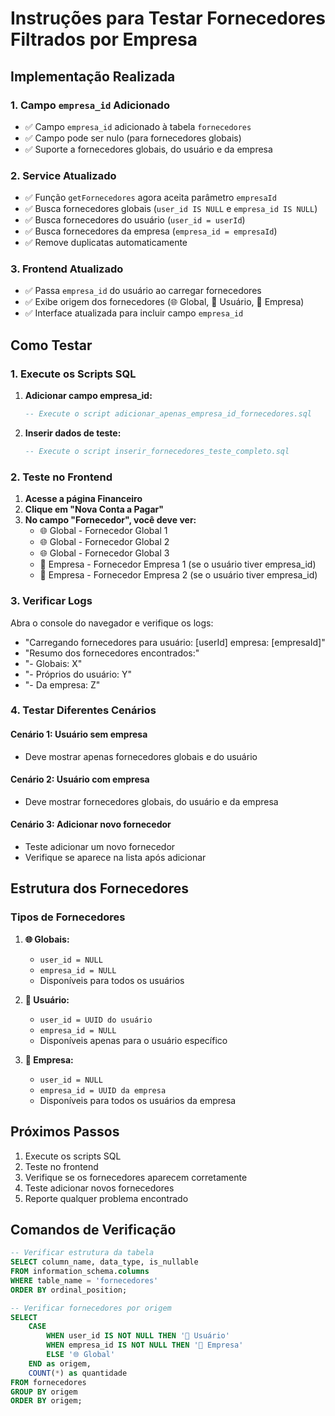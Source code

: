 # Instruções para Testar Fornecedores Filtrados por Empresa

## Implementação Realizada

### 1. Campo `empresa_id` Adicionado
- ✅ Campo `empresa_id` adicionado à tabela `fornecedores`
- ✅ Campo pode ser nulo (para fornecedores globais)
- ✅ Suporte a fornecedores globais, do usuário e da empresa

### 2. Service Atualizado
- ✅ Função `getFornecedores` agora aceita parâmetro `empresaId`
- ✅ Busca fornecedores globais (`user_id IS NULL` e `empresa_id IS NULL`)
- ✅ Busca fornecedores do usuário (`user_id = userId`)
- ✅ Busca fornecedores da empresa (`empresa_id = empresaId`)
- ✅ Remove duplicatas automaticamente

### 3. Frontend Atualizado
- ✅ Passa `empresa_id` do usuário ao carregar fornecedores
- ✅ Exibe origem dos fornecedores (🌐 Global, 👤 Usuário, 🏢 Empresa)
- ✅ Interface atualizada para incluir campo `empresa_id`

## Como Testar

### 1. Execute os Scripts SQL

1. **Adicionar campo empresa_id:**
   ```sql
   -- Execute o script adicionar_apenas_empresa_id_fornecedores.sql
   ```

2. **Inserir dados de teste:**
   ```sql
   -- Execute o script inserir_fornecedores_teste_completo.sql
   ```

### 2. Teste no Frontend

1. **Acesse a página Financeiro**
2. **Clique em "Nova Conta a Pagar"**
3. **No campo "Fornecedor", você deve ver:**
   - 🌐 Global - Fornecedor Global 1
   - 🌐 Global - Fornecedor Global 2
   - 🌐 Global - Fornecedor Global 3
   - 🏢 Empresa - Fornecedor Empresa 1 (se o usuário tiver empresa_id)
   - 🏢 Empresa - Fornecedor Empresa 2 (se o usuário tiver empresa_id)

### 3. Verificar Logs

Abra o console do navegador e verifique os logs:
- "Carregando fornecedores para usuário: [userId] empresa: [empresaId]"
- "Resumo dos fornecedores encontrados:"
- "- Globais: X"
- "- Próprios do usuário: Y"
- "- Da empresa: Z"

### 4. Testar Diferentes Cenários

#### Cenário 1: Usuário sem empresa
- Deve mostrar apenas fornecedores globais e do usuário

#### Cenário 2: Usuário com empresa
- Deve mostrar fornecedores globais, do usuário e da empresa

#### Cenário 3: Adicionar novo fornecedor
- Teste adicionar um novo fornecedor
- Verifique se aparece na lista após adicionar

## Estrutura dos Fornecedores

### Tipos de Fornecedores

1. **🌐 Globais:**
   - `user_id = NULL`
   - `empresa_id = NULL`
   - Disponíveis para todos os usuários

2. **👤 Usuário:**
   - `user_id = UUID do usuário`
   - `empresa_id = NULL`
   - Disponíveis apenas para o usuário específico

3. **🏢 Empresa:**
   - `user_id = NULL`
   - `empresa_id = UUID da empresa`
   - Disponíveis para todos os usuários da empresa

## Próximos Passos

1. Execute os scripts SQL
2. Teste no frontend
3. Verifique se os fornecedores aparecem corretamente
4. Teste adicionar novos fornecedores
5. Reporte qualquer problema encontrado

## Comandos de Verificação

```sql
-- Verificar estrutura da tabela
SELECT column_name, data_type, is_nullable
FROM information_schema.columns 
WHERE table_name = 'fornecedores'
ORDER BY ordinal_position;

-- Verificar fornecedores por origem
SELECT 
    CASE 
        WHEN user_id IS NOT NULL THEN '👤 Usuário'
        WHEN empresa_id IS NOT NULL THEN '🏢 Empresa'
        ELSE '🌐 Global'
    END as origem,
    COUNT(*) as quantidade
FROM fornecedores 
GROUP BY origem
ORDER BY origem;
``` 